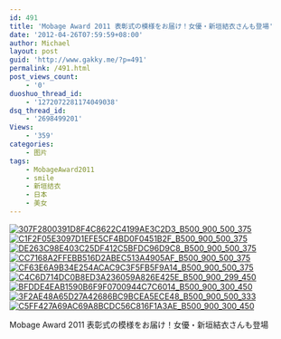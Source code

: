 ```yaml
---
id: 491
title: 'Mobage Award 2011 表彰式の模様をお届け！女優・新垣結衣さんも登場'
date: '2012-04-26T07:59:59+08:00'
author: Michael
layout: post
guid: 'http://www.gakky.me/?p=491'
permalink: /491.html
post_views_count:
    - '0'
duoshuo_thread_id:
    - '1272072281174049038'
dsq_thread_id:
    - '2698499201'
Views:
    - '359'
categories:
    - 图片
tags:
    - MobageAward2011
    - smile
    - 新垣结衣
    - 日本
    - 美女
---
```


[![307F2800391D8F4C8622C4199AE3C2D3_B500_900_500_375](http://www.yui-aragaki.org/wp-content/uploads/img/307F2800391D8F4C8622C4199AE3C2D3_B500_900_500_375.jpeg)](http://www.yui-aragaki.org/wp-content/uploads/img/307F2800391D8F4C8622C4199AE3C2D3_B1280_1280_640_480.jpeg) [![C1F2F05E3097D1EFE5CF4BD0F0451B2F_B500_900_500_375](http://www.yui-aragaki.org/wp-content/uploads/img/C1F2F05E3097D1EFE5CF4BD0F0451B2F_B500_900_500_375.jpeg)](http://www.yui-aragaki.org/wp-content/uploads/img/C1F2F05E3097D1EFE5CF4BD0F0451B2F_B1280_1280_640_480.jpeg) [![DE263C98E403C25DF412C5BFDC96D9C8_B500_900_500_375](http://www.yui-aragaki.org/wp-content/uploads/img/DE263C98E403C25DF412C5BFDC96D9C8_B500_900_500_375.jpeg)](http://www.yui-aragaki.org/wp-content/uploads/img/DE263C98E403C25DF412C5BFDC96D9C8_B1280_1280_640_480.jpeg) [![CC7168A2FFEBB516D2ABEC513A4905AF_B500_900_500_375](http://www.yui-aragaki.org/wp-content/uploads/img/CC7168A2FFEBB516D2ABEC513A4905AF_B500_900_500_375.jpeg)](http://www.yui-aragaki.org/wp-content/uploads/img/CC7168A2FFEBB516D2ABEC513A4905AF_B1280_1280_640_480.jpeg) [![CF63E6A9B34E254ACAC9C3F5FB5F9A14_B500_900_500_375](http://www.yui-aragaki.org/wp-content/uploads/img/CF63E6A9B34E254ACAC9C3F5FB5F9A14_B500_900_500_375.jpeg)](http://www.yui-aragaki.org/wp-content/uploads/img/CF63E6A9B34E254ACAC9C3F5FB5F9A14_B1280_1280_640_480.jpeg) [![C4C6D714DC0B8ED3A236059A826E425E_B500_900_299_450](http://www.yui-aragaki.org/wp-content/uploads/img/C4C6D714DC0B8ED3A236059A826E425E_B500_900_299_450.jpeg)](http://www.yui-aragaki.org/wp-content/uploads/img/C4C6D714DC0B8ED3A236059A826E425E_B1280_1280_299_450.jpeg) [![BFDDE4EAB1590B6F9F0700944C7C6014_B500_900_300_450](http://www.yui-aragaki.org/wp-content/uploads/img/BFDDE4EAB1590B6F9F0700944C7C6014_B500_900_300_450.jpeg)](http://www.yui-aragaki.org/wp-content/uploads/img/BFDDE4EAB1590B6F9F0700944C7C6014_B1280_1280_300_450.jpeg) [![3F2AE48A65D27A42686BC9BCEA5ECE48_B500_900_500_333](http://www.yui-aragaki.org/wp-content/uploads/img/3F2AE48A65D27A42686BC9BCEA5ECE48_B500_900_500_333.jpeg)](http://www.yui-aragaki.org/wp-content/uploads/img/3F2AE48A65D27A42686BC9BCEA5ECE48_B1280_1280_620_413.jpeg) [![C5FF427A69AC69A8BCDC56C816F1A3AE_B500_900_300_450](http://www.yui-aragaki.org/wp-content/uploads/img/C5FF427A69AC69A8BCDC56C816F1A3AE_B500_900_300_450.jpeg)](http://www.yui-aragaki.org/wp-content/uploads/img/C5FF427A69AC69A8BCDC56C816F1A3AE_B1280_1280_300_450.jpeg)

Mobage Award 2011 表彰式の模様をお届け！女優・新垣結衣さんも登場